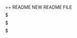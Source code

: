 == README
NEW README FILE $$$$$$$$$$$$$$$$$$$$$$$
$$$$$$$$$$$$$$$$$$$$$$$$$$$$$$$$$$$$$
$$$$$$$$$$$$$$$$$$$$$$$$$$$$$$$
